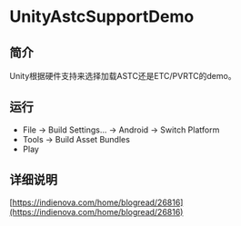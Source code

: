 # UnityAstcSupportDemo

## 简介
Unity根据硬件支持来选择加载ASTC还是ETC/PVRTC的demo。

## 运行
- File -> Build Settings... -> Android -> Switch Platform
- Tools -> Build Asset Bundles
- Play

## 详细说明
[https://indienova.com/home/blogread/26816](https://indienova.com/home/blogread/26816)
